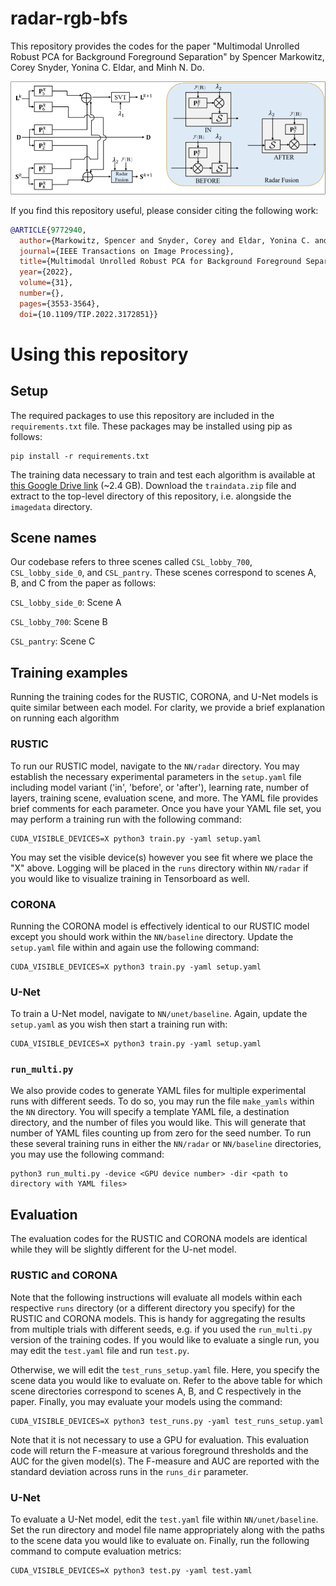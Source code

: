 # radar-rgb-bfs
This repository provides the codes for the paper "Multimodal Unrolled Robust PCA for Background Foreground Separation" by Spencer Markowitz, Corey Snyder, Yonina C. Eldar, and Minh N. Do.

![RUSTIC model digram](network_types.png)

If you find this repository useful, please consider citing the following work:
```bibtex
@ARTICLE{9772940,
  author={Markowitz, Spencer and Snyder, Corey and Eldar, Yonina C. and Do, Minh N.},
  journal={IEEE Transactions on Image Processing},
  title={Multimodal Unrolled Robust PCA for Background Foreground Separation},
  year={2022},
  volume={31},
  number={},
  pages={3553-3564},
  doi={10.1109/TIP.2022.3172851}}
```

# Using this repository

## Setup
The required packages to use this repository are included in the ``requirements.txt`` file. These packages may be installed using pip as follows:

```
pip install -r requirements.txt
```

The training data necessary to train and test each algorithm is available at [this Google Drive link](https://drive.google.com/file/d/1VeJAp6yE7Bjo1dmvL4ZrXkKvusLjZP-O/view?usp=sharing) (~2.4 GB). Download the ``traindata.zip`` file and extract to the top-level directory of this repository, i.e. alongside the ``imagedata`` directory.

## Scene names
Our codebase refers to three scenes called ``CSL_lobby_700``, ``CSL_lobby_side_0``, and ``CSL_pantry``. These scenes correspond to scenes A, B, and C from the paper as follows:

``CSL_lobby_side_0``: Scene A

``CSL_lobby_700``: Scene B

``CSL_pantry``: Scene C

## Training examples
Running the training codes for the RUSTIC, CORONA, and U-Net models is quite similar between each model. For clarity, we provide a brief explanation on running each algorithm

### RUSTIC
To run our RUSTIC model, navigate to the ``NN/radar`` directory. You may establish the necessary experimental parameters in the ``setup.yaml`` file including model variant ('in', 'before', or 'after'), learning rate, number of layers, training scene, evaluation scene, and more. The YAML file provides brief comments for each parameter. Once you have your YAML file set, you may perform a training run with the following command:

```
CUDA_VISIBLE_DEVICES=X python3 train.py -yaml setup.yaml
```

You may set the visible device(s) however you see fit where we place the "X" above. Logging will be placed in the ``runs`` directory within ``NN/radar`` if you would like to visualize training in Tensorboard as well.

### CORONA
Running the CORONA model is effectively identical to our RUSTIC model except you should work within the ``NN/baseline`` directory. Update the ``setup.yaml`` file within and again use the following command:

```
CUDA_VISIBLE_DEVICES=X python3 train.py -yaml setup.yaml
```

### U-Net
To train a U-Net model, navigate to ``NN/unet/baseline``. Again, update the ``setup.yaml`` as you wish then start a training run with:

```
CUDA_VISIBLE_DEVICES=X python3 train.py -yaml setup.yaml
```

### ``run_multi.py``
We also provide codes to generate YAML files for multiple experimental runs with different seeds. To do so, you may run the file ``make_yamls`` within the ``NN`` directory. You will specify a template YAML file, a destination directory, and the number of files you would like. This will generate that number of YAML files counting up from zero for the seed number. To run these several training runs in either the ``NN/radar`` or ``NN/baseline`` directories, you may use the following command:

```
python3 run_multi.py -device <GPU device number> -dir <path to directory with YAML files>
```

## Evaluation
The evaluation codes for the RUSTIC and CORONA models are identical while they will be slightly different for the U-net model.

### RUSTIC and CORONA
Note that the following instructions will evaluate all models within each respective ``runs`` directory (or a different directory you specify) for the RUSTIC and CORONA models. This is handy for aggregating the results from multiple trials with different seeds, e.g. if you used the ``run_multi.py`` version of the training codes. If you would like to evaluate a single run, you may edit the ``test.yaml`` file and run ``test.py``.

Otherwise, we will edit the ``test_runs_setup.yaml`` file. Here, you specify the scene data you would like to evaluate on. Refer to the above table for which scene directories correspond to scenes A, B, and C respectively in the paper. Finally, you may evaluate your models using the command:

```
CUDA_VISIBLE_DEVICES=X python3 test_runs.py -yaml test_runs_setup.yaml
```

Note that it is not necessary to use a GPU for evaluation. This evaluation code will return the F-measure at various foreground thresholds and the AUC for the given model(s). The F-measure and AUC are reported with the standard deviation across runs in the ``runs_dir`` parameter.

### U-Net

To evaluate a U-Net model, edit the ``test.yaml`` file within ``NN/unet/baseline``. Set the run directory and model file name appropriately along with the paths to the scene data you would like to evaluate on. Finally, run the following command to compute evaluation metrics:

```
CUDA_VISIBLE_DEVICES=X python3 test.py -yaml test.yaml
```
